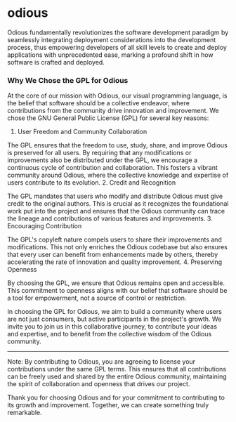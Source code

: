 # odious
Odious fundamentally revolutionizes the software development paradigm by seamlessly integrating deployment considerations into the development process, thus empowering developers of all skill levels to create and deploy applications with unprecedented ease, marking a profound shift in how software is crafted and deployed.

### Why We Chose the GPL for Odious

At the core of our mission with Odious, our visual programming language, is the belief that software should be a collective endeavor, where contributions from the community drive innovation and improvement. We chose the GNU General Public License (GPL) for several key reasons:
1. User Freedom and Community Collaboration

The GPL ensures that the freedom to use, study, share, and improve Odious is preserved for all users. By requiring that any modifications or improvements also be distributed under the GPL, we encourage a continuous cycle of contribution and collaboration. This fosters a vibrant community around Odious, where the collective knowledge and expertise of users contribute to its evolution.
2. Credit and Recognition

The GPL mandates that users who modify and distribute Odious must give credit to the original authors. This is crucial as it recognizes the foundational work put into the project and ensures that the Odious community can trace the lineage and contributions of various features and improvements.
3. Encouraging Contribution

The GPL's copyleft nature compels users to share their improvements and modifications. This not only enriches the Odious codebase but also ensures that every user can benefit from enhancements made by others, thereby accelerating the rate of innovation and quality improvement.
4. Preserving Openness

By choosing the GPL, we ensure that Odious remains open and accessible. This commitment to openness aligns with our belief that software should be a tool for empowerment, not a source of control or restriction.

In choosing the GPL for Odious, we aim to build a community where users are not just consumers, but active participants in the project's growth. We invite you to join us in this collaborative journey, to contribute your ideas and expertise, and to benefit from the collective wisdom of the Odious community.

---

Note: By contributing to Odious, you are agreeing to license your contributions under the same GPL terms. This ensures that all contributions can be freely used and shared by the entire Odious community, maintaining the spirit of collaboration and openness that drives our project.

Thank you for choosing Odious and for your commitment to contributing to its growth and improvement. Together, we can create something truly remarkable.
